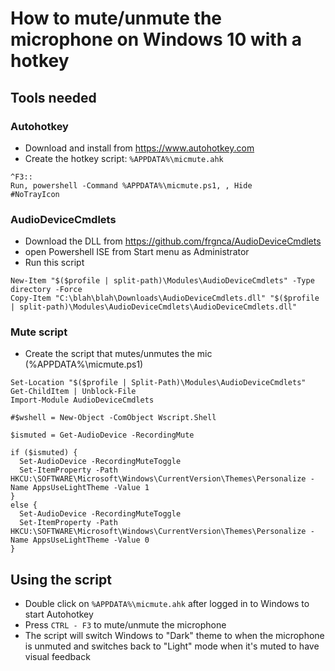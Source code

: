 # How to mute/unmute the microphone on Windows 10 with a hotkey

## Tools needed

### Autohotkey

- Download and install from https://www.autohotkey.com
- Create the hotkey script: ``%APPDATA%\micmute.ahk``
```
^F3::
Run, powershell -Command %APPDATA%\micmute.ps1, , Hide
#NoTrayIcon
```


### AudioDeviceCmdlets

- Download the DLL from https://github.com/frgnca/AudioDeviceCmdlets
- open Powershell ISE from Start menu as Administrator
- Run this script
```
New-Item "$($profile | split-path)\Modules\AudioDeviceCmdlets" -Type directory -Force
Copy-Item "C:\blah\blah\Downloads\AudioDeviceCmdlets.dll" "$($profile | split-path)\Modules\AudioDeviceCmdlets\AudioDeviceCmdlets.dll"
```

### Mute script

- Create the script that mutes/unmutes the mic (%APPDATA%\micmute.ps1)
```
Set-Location "$($profile | Split-Path)\Modules\AudioDeviceCmdlets"
Get-ChildItem | Unblock-File
Import-Module AudioDeviceCmdlets

#$wshell = New-Object -ComObject Wscript.Shell

$ismuted = Get-AudioDevice -RecordingMute

if ($ismuted) {
  Set-AudioDevice -RecordingMuteToggle
  Set-ItemProperty -Path HKCU:\SOFTWARE\Microsoft\Windows\CurrentVersion\Themes\Personalize -Name AppsUseLightTheme -Value 1
}
else {
  Set-AudioDevice -RecordingMuteToggle
  Set-ItemProperty -Path HKCU:\SOFTWARE\Microsoft\Windows\CurrentVersion\Themes\Personalize -Name AppsUseLightTheme -Value 0  
}
```

## Using the script

- Double click on ``%APPDATA%\micmute.ahk`` after logged in to Windows to start Autohotkey
- Press ``CTRL - F3`` to mute/unmute the microphone
- The script will switch Windows to "Dark" theme to when the microphone is unmuted and switches back to "Light" mode when it's muted to have visual feedback



